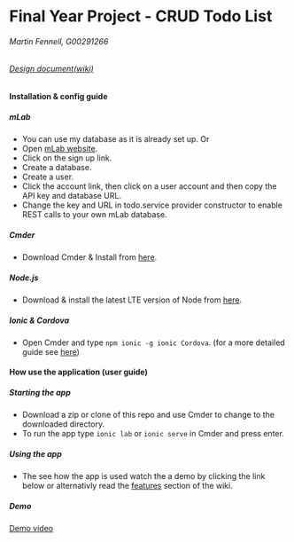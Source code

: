 # Final Year Project - CRUD Todo List
###### Martin Fennell, G00291266
###### [Design document(wiki)](https://github.com/MartinFen/Final-Year-Project/wiki)
#### Installation & config guide

##### mLab
- You can use my database as it is already set up.
Or
- Open [mLab website](https://mlab.com).
- Click on the sign up link.
- Create a database.
- Create a user.
- Click the account link, then click on a user account and then copy the API key and database URL.
- Change the key and URL in todo.service provider constructor to enable REST calls to your own mLab database.

##### Cmder
- Download Cmder & Install from [here](http://cmder.net/).

##### Node.js 
- Download & install the latest LTE version of Node from [here](https://nodejs.org/en/download/releases/).

##### Ionic & Cordova
- Open Cmder and type `npm ionic -g ionic Cordova`. (for a more detailed guide see [here](https://ionicframework.com/docs/intro/installation/))

#### How use the application (user guide)
##### Starting the app
- Download a zip or clone of this repo and use Cmder to change to the downloaded directory.
- To run the app type `ionic lab` or `ionic serve` in Cmder and press enter.

##### Using the app
- The see how the app is used watch the a demo by clicking the link below or alternativly read the [features](https://github.com/MartinFen/Final-Year-Project/wiki/06.-Features-of-the-Implementation) section of the wiki.

##### Demo
[Demo video](https://youtu.be/39WOJlICQZY)
	
	
	
	
	
	
	
	
	
